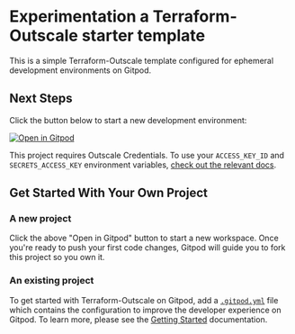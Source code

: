 # Experimentation a Terraform-Outscale starter template

This is a simple Terraform-Outscale template configured for ephemeral development environments on Gitpod.

## Next Steps

Click the button below to start a new development environment:

[![Open in Gitpod](https://gitpod.io/button/open-in-gitpod.svg)](https://gitlab.com/demo-gitpod/experimentation)

This project requires Outscale Credentials. To use your `ACCESS_KEY_ID` and `SECRETS_ACCESS_KEY` environment variables, [check out the relevant docs](https://docs.outscale.com/fr/userguide/Tutoriel-D%C3%A9marrer-dans-le-Cloud-OUTSCALE.html). 

## Get Started With Your Own Project

### A new project

Click the above "Open in Gitpod" button to start a new workspace. Once you're ready to push your first code changes, Gitpod will guide you to fork this project so you own it.

### An existing project

To get started with Terraform-Outscale on Gitpod, add a [`.gitpod.yml`](./.gitpod.yml) file which contains the configuration to improve the developer experience on Gitpod. To learn more, please see the [Getting Started](https://www.gitpod.io/docs/getting-started) documentation.
